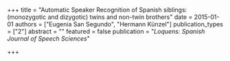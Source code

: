 +++
title = "Automatic Speaker Recognition of Spanish siblings: (monozygotic and dizygotic) twins and non-twin brothers"
date = 2015-01-01
authors = ["Eugenia San Segundo", "Hermann K&#252;nzel"]
publication_types = ["2"]
abstract = ""
featured = false
publication = "*Loquens: Spanish Journal of Speech Sciences*"

+++

